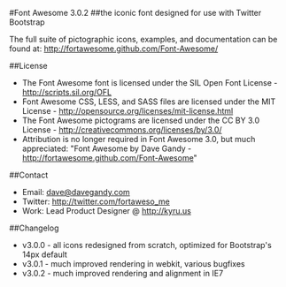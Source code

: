 \#Font Awesome 3.0.2
\##the iconic font designed for use with Twitter Bootstrap

The full suite of pictographic icons, examples, and documentation can be found at:
<http://fortawesome.github.com/Font-Awesome/>

\##License

-   The Font Awesome font is licensed under the SIL Open Font License - <http://scripts.sil.org/OFL>
-   Font Awesome CSS, LESS, and SASS files are licensed under the MIT License - <http://opensource.org/licenses/mit-license.html>
-   The Font Awesome pictograms are licensed under the CC BY 3.0 License - <http://creativecommons.org/licenses/by/3.0/>
-   Attribution is no longer required in Font Awesome 3.0, but much appreciated: "Font Awesome by Dave Gandy - <http://fortawesome.github.com/Font-Awesome>"

\##Contact

-   Email: dave@davegandy.com
-   Twitter: <http://twitter.com/fortaweso_me>
-   Work: Lead Product Designer @ <http://kyru.us>

\##Changelog

-   v3.0.0 - all icons redesigned from scratch, optimized for Bootstrap's 14px default
-   v3.0.1 - much improved rendering in webkit, various bugfixes
-   v3.0.2 - much improved rendering and alignment in IE7
